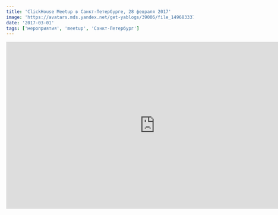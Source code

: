 ```yaml
---
title: 'ClickHouse Meetup в Санкт-Петербурге, 28 февраля 2017'
image: 'https://avatars.mds.yandex.net/get-yablogs/39006/file_1496833373583/orig'
date: '2017-03-01'
tags: ['мероприятия', 'meetup', 'Санкт-Петербург']
---
```


<iframe class="d-block mx-auto" width="800" height="450" src="https://www.youtube.com/embed/CVrwp4Zoex4" frameborder="0" allow="accelerometer; autoplay; encrypted-media; gyroscope; picture-in-picture" allowfullscreen></iframe>
